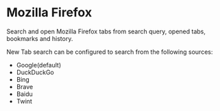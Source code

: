 # Mozilla Firefox

Search and open Mozilla Firefox tabs from search query, opened tabs, bookmarks and history.

New Tab search can be configured to search from the following sources:
- Google(default)
- DuckDuckGo
- Bing
- Brave
- Baidu
- Twint